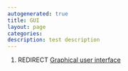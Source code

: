 ```yaml
---
autogenerated: true
title: GUI
layout: page
categories: 
description: test description
---
```


1.  REDIRECT [Graphical user interface](Graphical_user_interface)
